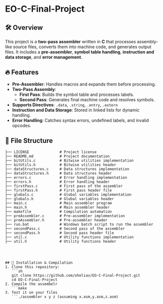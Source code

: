 # EO-C-Final-Project

## 🛠️ Overview
This project is a **two-pass assembler** written in **C** that processes assembly-like source files, converts them into machine code, and generates output files. It includes a **pre-assembler**, **symbol table handling**, **instruction and data storage**, and **error management**.

## 🔥 Features
- **Pre-Assembler**: Handles macros and expands them before processing.
- **Two-Pass Assembly**:
  - **First Pass**: Builds the symbol table and processes labels.
  - **Second Pass**: Generates final machine code and resolves symbols.
- **Supports Directives**: `.data`, `.string`, `.entry`, `.extern`
- **Instruction and Data Storage**: Stored in linked lists for dynamic handling.
- **Error Handling**: Catches syntax errors, undefined labels, and invalid opcodes.

## 📂 File Structure
```EO-C-Final-Project/
├── LICENSE              # Project license
├── README.md            # Project documentation
├── bitUtils.c           # Bitwise utilities implementation
├── bitUtils.h           # Bitwise utilities header
├── dataStructures.c     # Data structures implementation
├── dataStructures.h     # Data structures header
├── errors.c             # Error handling implementation
├── errors.h             # Error handling header
├── firstPass.c          # First pass of the assembler
├── firstPass.h          # First pass header file
├── globals.c            # Global variables implementation
├── globals.h            # Global variables header
├── main.c               # Main assembler program
├── main.h               # Main assembler header
├── makefile             # Compilation automation
├── preAssembler.c       # Pre-assembler implementation
├── preAssembler.h       # Pre-assembler header
├── run.bat              # Windows batch script to run the assembler
├── secondPass.c         # Second pass of the assembler
├── secondPass.h         # Second pass header file
├── util.c               # Utility functions implementation
├── util.h               # Utility functions header




## 🚀 Installation & Compilation
1. Clone this repository:
   ```sh
   git clone https://github.com/oheliav/EO-C-Final-Project.git
   cd EO-C-Final-Project
2. Compile the assembelr
   ```make
3. Test it on your files
   ```./assembler x y z (assuming x.asm,y.asm,z.asm)
